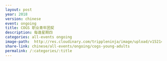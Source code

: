 ```yaml
---
layout: post
year: 2018
version: chinese
event: ongoing
title: COGS 职业青年团契
description: 每逢星期四
categories: all-events ongoing
image-path:  http://res.cloudinary.com/trippleninja/image/upload/v1521473603/CHI%20Young%20Adult/Young_Adult4.jpg
share-link: chinese/all-events/ongoing/cogs-young-adults
permalink: /:categories/:title
---
```

